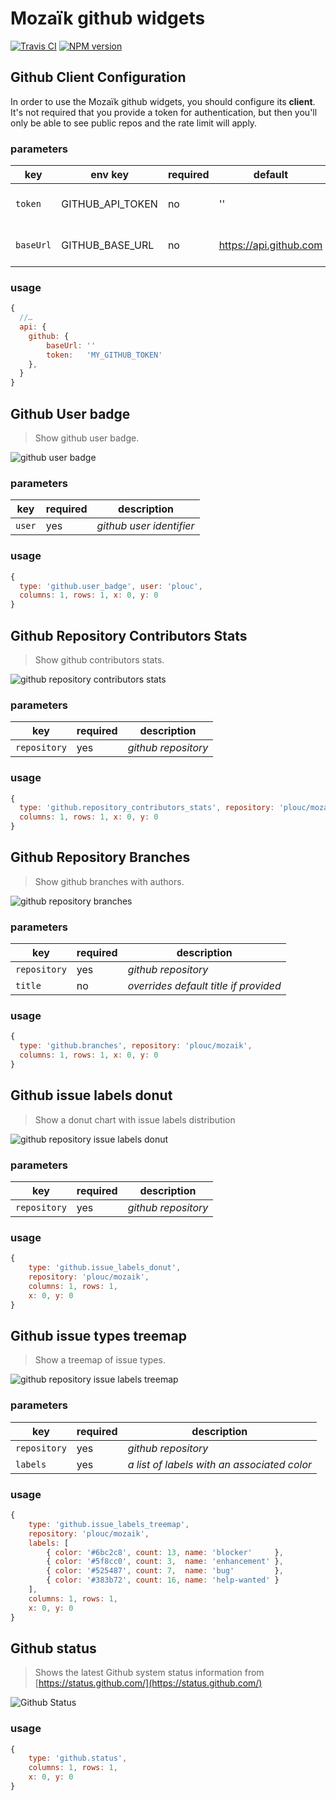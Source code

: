 # Mozaïk github widgets

[![Travis CI](https://img.shields.io/travis/plouc/mozaik-ext-github.svg?style=flat-square)](https://travis-ci.org/plouc/mozaik-ext-github)
[![NPM version](https://img.shields.io/npm/v/mozaik-ext-github.svg?style=flat-square)](https://www.npmjs.com/package/mozaik-ext-github)

## Github Client Configuration

In order to use the Mozaïk github widgets, you should configure its **client**.
It's not required that you provide a token for authentication, but then
you'll only be able to see public repos and the rate limit will apply.

### parameters

key       | env key          | required | default                | description
----------|------------------|----------|------------------------|----------------------------
`token`   | GITHUB_API_TOKEN | no       | ''                     | *github authentication token*
`baseUrl` | GITHUB_BASE_URL  | no       | https://api.github.com | *github api url* (useful for enterprise)

### usage

```javascript
{
  //…
  api: {
    github: {
        baseUrl: ''
        token:   'MY_GITHUB_TOKEN'
    },
  }
}
```



## Github User badge

> Show github user badge.

![github user badge](https://raw.githubusercontent.com/plouc/mozaik-ext-github/master/preview/github.user_badge.png)

### parameters

key    | required | description
-------|----------|--------------------------
`user` | yes      | *github user identifier*

### usage

```javascript
{
  type: 'github.user_badge', user: 'plouc',
  columns: 1, rows: 1, x: 0, y: 0
}
```



## Github Repository Contributors Stats

> Show github contributors stats.

![github repository contributors stats](https://raw.githubusercontent.com/plouc/mozaik-ext-github/master/preview/github.repository_contributors_stats.png)

### parameters

key          | required | description
-------------|----------|---------------
`repository` | yes      | *github repository*

### usage

```javascript
{
  type: 'github.repository_contributors_stats', repository: 'plouc/mozaik',
  columns: 1, rows: 1, x: 0, y: 0
}
```



## Github Repository Branches

> Show github branches with authors.

![github repository branches](https://raw.githubusercontent.com/plouc/mozaik-ext-github/master/preview/github.branches.png)

### parameters

key          | required | description
-------------|----------|---------------
`repository` | yes      | *github repository*
`title`      | no       | *overrides default title if provided*

### usage

```javascript
{
  type: 'github.branches', repository: 'plouc/mozaik',
  columns: 1, rows: 1, x: 0, y: 0
}
```



## Github issue labels donut

> Show a donut chart with issue labels distribution

![github repository issue labels donut](https://raw.githubusercontent.com/plouc/mozaik-ext-github/master/preview/github.issue_labels_donut.png)

### parameters

key          | required | description
-------------|----------|---------------
`repository` | yes      | *github repository*

### usage

```javascript
{
    type: 'github.issue_labels_donut',
    repository: 'plouc/mozaik',
    columns: 1, rows: 1,
    x: 0, y: 0
}
```



## Github issue types treemap

> Show a treemap of issue types.

![github repository issue labels treemap](https://raw.githubusercontent.com/plouc/mozaik-ext-github/master/preview/github.issue_types_treemap.png)

### parameters

key          | required | description
-------------|----------|---------------
`repository` | yes      | *github repository*
`labels`     | yes      | *a list of labels with an associated color*

### usage

```javascript
{
    type: 'github.issue_labels_treemap',
    repository: 'plouc/mozaik',
    labels: [
        { color: '#6bc2c8', count: 13, name: 'blocker'     },
        { color: '#5f8cc0', count: 3,  name: 'enhancement' },
        { color: '#525487', count: 7,  name: 'bug'         },
        { color: '#383b72', count: 16, name: 'help-wanted' }
    ],
    columns: 1, rows: 1,
    x: 0, y: 0
}
```

## Github status

> Shows the latest Github system status information from [https://status.github.com/](https://status.github.com/)

![Github Status](https://raw.githubusercontent.com/plouc/mozaik-ext-github/master/preview/github.status.png)

### usage

```javascript
{
    type: 'github.status',
    columns: 1, rows: 1,
    x: 0, y: 0
}
```

